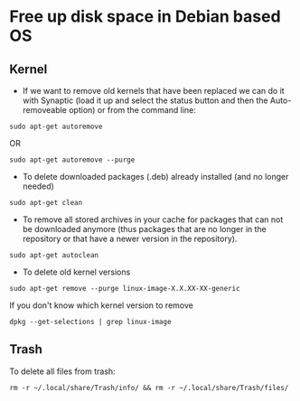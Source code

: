 # Free up disk space in Debian based OS

## Kernel

- If we want to remove old kernels that have been replaced we can do it with Synaptic (load it up and select the status button and then the Auto-removeable option) or from the command line: 
```
sudo apt-get autoremove
```	
OR
```
sudo apt-get autoremove --purge
```
	
- To delete downloaded packages (.deb) already installed (and no longer needed)
```
sudo apt-get clean
```
	
- To remove all stored archives in your cache for packages that can not be downloaded anymore (thus packages that are no longer in the repository or that have a newer version in the repository).
```
sudo apt-get autoclean
```

- To delete old kernel versions
```
sudo apt-get remove --purge linux-image-X.X.XX-XX-generic
```
If you don't know which kernel version to remove
```
dpkg --get-selections | grep linux-image
```
		
## Trash
To delete all files from trash:
```
rm -r ~/.local/share/Trash/info/ && rm -r ~/.local/share/Trash/files/
```
